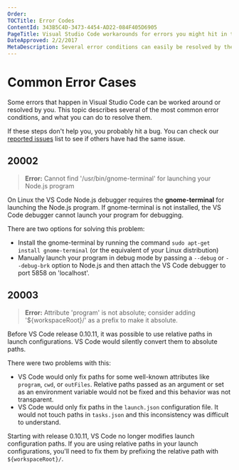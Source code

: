 ```yaml
---
Order:
TOCTitle: Error Codes
ContentId: 343B5C4D-3473-4454-AD22-084F405D6905
PageTitle: Visual Studio Code workarounds for errors you might hit in the product.
DateApproved: 2/2/2017
MetaDescription: Several error conditions can easily be resolved by the user this page is designed to help un-block you.
---
```


# Common Error Cases

Some errors that happen in Visual Studio Code can be worked around or resolved by you.  This topic describes several of the most common error conditions, and what you can do to resolve them.

If these steps don't help you, you probably hit a bug. You can check our [reported issues](https://github.com/microsoft/vscode/issues) list to see if others have had the same issue.

## 20002

>**Error:** Cannot find '/usr/bin/gnome-terminal' for launching your Node.js program

On Linux the VS Code Node.js debugger requires the **gnome-terminal** for launching the Node.js program.
If gnome-terminal is not installed, the VS Code debugger cannot launch your program for debugging.

There are two options for solving this problem:

* Install the gnome-terminal by running the command `sudo apt-get install gnome-terminal` (or the equivalent of your Linux distribution)
* Manually launch your program in debug mode by passing a `--debug` or `--debug-brk` option to Node.js and then attach the VS Code debugger to port 5858 on 'localhost'.

## 20003

>**Error:** Attribute 'program' is not absolute; consider adding '${workspaceRoot}/' as a prefix to make it absolute.

Before VS Code release 0.10.11, it was possible to use relative paths in launch configurations. VS Code would silently convert them to absolute paths.

There were two problems with this:

- VS Code would only fix paths for some well-known attributes like `program`, `cwd`, or `outFiles`. Relative paths passed as an argument or set as an environment variable would not be fixed and this behavior was not transparent.
- VS Code would only fix paths in the `launch.json` configuration file. It would not touch paths in `tasks.json` and this inconsistency was difficult to understand.

Starting with release 0.10.11, VS Code no longer modifies launch configuration paths.  If you are using relative paths in your launch configurations, you'll need to fix them by prefixing the relative path with `${workspaceRoot}/`.
